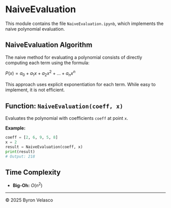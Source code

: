 # NaiveEvaluation

This module contains the file `NaiveEvaluation.ipynb`, which implements the naive polynomial evaluation.

## NaiveEvaluation Algorithm

The naive method for evaluating a polynomial consists of directly computing each term using the formula:

$P(x) = a_0 + a_1 x + a_2 x^2 + \dots + a_n x^n$

This approach uses explicit exponentiation for each term. While easy to implement, it is not efficient.

## Function: `NaiveEvaluation(coeff, x)`

Evaluates the polynomial with coefficients `coeff` at point `x`.

**Example:**
```python
coeff = [2, 6, 9, 5, 8]
x = 2
result = NaiveEvaluation(coeff, x)
print(result)
# Output: 218
```

## Time Complexity

- **Big-Oh:** $O(n^2)$

---

© 2025 Byron Velasco